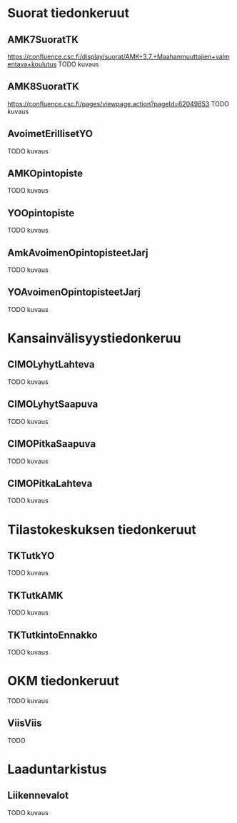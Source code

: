 # Suorat tiedonkeruut

## AMK7SuoratTK
https://confluence.csc.fi/display/suorat/AMK+3.7.+Maahanmuuttajien+valmentava+koulutus
TODO kuvaus

## AMK8SuoratTK
https://confluence.csc.fi/pages/viewpage.action?pageId=62049853
TODO kuvaus

## AvoimetErillisetYO
TODO kuvaus

## AMKOpintopiste
TODO kuvaus

## YOOpintopiste
TODO kuvaus

## AmkAvoimenOpintopisteetJarj
TODO kuvaus

## YOAvoimenOpintopisteetJarj
TODO kuvaus

# Kansainvälisyystiedonkeruu

## CIMOLyhytLahteva
TODO kuvaus

## CIMOLyhytSaapuva
TODO kuvaus

## CIMOPitkaSaapuva
TODO kuvaus

## CIMOPitkaLahteva
TODO kuvaus

# Tilastokeskuksen tiedonkeruut

## TKTutkYO
TODO kuvaus

## TKTutkAMK
TODO kuvaus

## TKTutkintoEnnakko
TODO kuvaus

# OKM tiedonkeruut
TODO kuvaus

## ViisViis
TODO

# Laaduntarkistus

## Liikennevalot
TODO kuvaus

